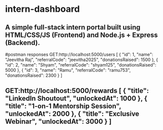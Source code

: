 # intern-dashboard
A simple full-stack intern portal built using HTML/CSS/JS (Frontend) and Node.js + Express (Backend).
----------------------------------------------------------------------------------------------------------------------------
#postman responses
GET:http://localhost:5000/users
[
    {
        "id": 1,
        "name": "Jeevitha Raj",
        "referralCode": "jeevitha2025",
        "donationsRaised": 1500
    },
    {
        "id": 2,
        "name": "Shyam",
        "referralCode": "shyam125",
        "donationsRaised": 5000
    },
    {
        "id": 3,
        "name": "Ramu",
        "referralCode": "ramu753",
        "donationsRaised": 2300
    }
]

GET:http://localhost:5000/rewards
[
    {
        "title": "LinkedIn Shoutout",
        "unlockedAt": 1000
    },
    {
        "title": "1-on-1 Mentorship Session",
        "unlockedAt": 2000
    },
    {
        "title": "Exclusive Webinar",
        "unlockedAt": 3000
    }
]
----------------------------------------------------------------------------------------------------


